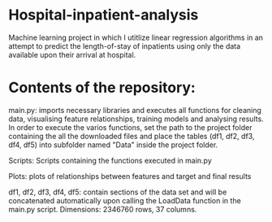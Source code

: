 # Hospital-inpatient-analysis
Machine learning project in which I utitlize linear regression algorithms in an attempt to predict the length-of-stay of inpatients using only the data available upon their arrival at hospital.

# Contents of the repository:
main.py: imports necessary libraries and executes all functions for cleaning data, visualising feature relationships, training models and analysing results. In order to execute the varios functions, set the path to the project folder containing the all the downloaded files and place the tables (df1, df2, df3, df4, df5) into subfolder named "Data" inside the project folder. 

Scripts: Scripts containing the functions executed in main.py

Plots: plots of relationships between features and target and final results

df1, df2, df3, df4, df5: contain sections of the data set and will be concatenated automatically upon calling the LoadData function in the main.py script. Dimensions: 2346760 rows, 37 columns.



